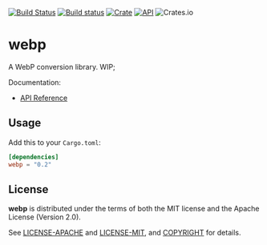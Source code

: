 [![Build Status](https://travis-ci.com/jaredforth/webp.svg?token=mH2pScYxqRkBEzpBQAu6&branch=master)](https://travis-ci.com/jaredforth/webp)
[![Build status](https://ci.appveyor.com/api/projects/status/w75cp0q4qr0hngf8?svg=true)](https://ci.appveyor.com/project/jaredforth/webp)
[![Crate](https://img.shields.io/crates/v/webp.svg)](https://crates.io/crates/webp)
[![API](https://docs.rs/webp/badge.svg)](https://docs.rs/webp)
![Crates.io](https://img.shields.io/crates/d/webp)

# webp

A WebP conversion library. WIP;

Documentation:
-   [API Reference](https://docs.rs/webp)


## Usage

Add this to your `Cargo.toml`:

```toml
[dependencies]
webp = "0.2"
```

## License

**webp** is distributed under the terms of both the MIT license and the
Apache License (Version 2.0).

See [LICENSE-APACHE](LICENSE-APACHE) and [LICENSE-MIT](LICENSE-MIT), and
[COPYRIGHT](COPYRIGHT) for details.
